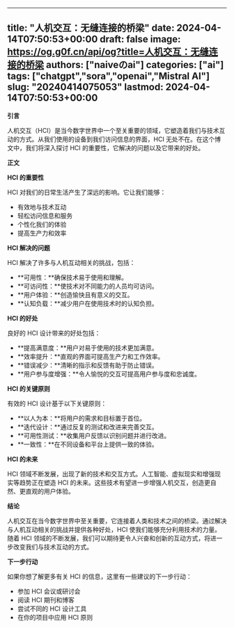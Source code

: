 
---
title: "人机交互：无缝连接的桥梁"
date: 2024-04-14T07:50:53+00:00
draft: false
image: https://og.g0f.cn/api/og?title=人机交互：无缝连接的桥梁
authors: ["naiveのai"]
categories: ["ai"]
tags: ["chatgpt","sora","openai","Mistral AI"]
slug: "20240414075053"
lastmod: 2024-04-14T07:50:53+00:00
---
**引言**

人机交互（HCI）是当今数字世界中一个至关重要的领域，它塑造着我们与技术互动的方式。从我们使用的设备到我们访问信息的界面，HCI 无处不在。在这个博文中，我们将深入探讨 HCI 的重要性，它解决的问题以及它带来的好处。

**正文**

**HCI 的重要性**

HCI 对我们的日常生活产生了深远的影响。它让我们能够：

- 有效地与技术互动
- 轻松访问信息和服务
- 个性化我们的体验
- 提高生产力和效率

**HCI 解决的问题**

HCI 解决了许多与人机互动相关的挑战，包括：

- **可用性：**确保技术易于使用和理解。
- **可访问性：**使技术对不同能力的人员均可访问。
- **用户体验：**创造愉快且有意义的交互。
- **认知负载：**减少用户在使用技术时的认知负担。

**HCI 的好处**

良好的 HCI 设计带来的好处包括：

- **提高满意度：**用户对易于使用的技术更加满意。
- **效率提升：**直观的界面可提高生产力和工作效率。
- **错误减少：**清晰的指示和反馈有助于防止错误。
- **用户参与度增强：**令人愉悦的交互可提高用户参与度和忠诚度。

**HCI 的关键原则**

有效的 HCI 设计基于以下关键原则：

- **以人为本：**将用户的需求和目标置于首位。
- **迭代设计：**通过反复的测试和改进来完善交互。
- **可用性测试：**收集用户反馈以识别问题并进行改进。
- **一致性：**在不同设备和平台上提供一致的体验。

**HCI 的未来**

HCI 领域不断发展，出现了新的技术和交互方式。人工智能、虚拟现实和增强现实等趋势正在塑造 HCI 的未来。这些技术有望进一步增强人机交互，创造更自然、更直观的用户体验。

**结论**

人机交互在当今数字世界中至关重要，它连接着人类和技术之间的桥梁。通过解决与人机互动相关的挑战并提供各种好处，HCI 使我们能够充分利用技术的力量。随着 HCI 领域的不断发展，我们可以期待更令人兴奋和创新的互动方式，将进一步改变我们与技术互动的方式。

**下一步行动**

如果你想了解更多有关 HCI 的信息，这里有一些建议的下一步行动：

- 参加 HCI 会议或研讨会
- 阅读 HCI 期刊和博客
- 尝试不同的 HCI 设计工具
- 在你的项目中应用 HCI 原则